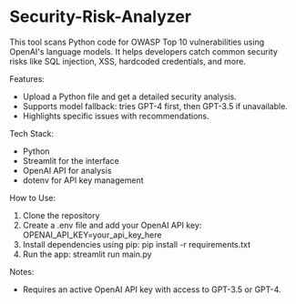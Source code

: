 # Security-Risk-Analyzer

This tool scans Python code for OWASP Top 10 vulnerabilities using OpenAI's language models. It helps developers catch common security risks like SQL injection, XSS, hardcoded credentials, and more.

Features:
- Upload a Python file and get a detailed security analysis.
- Supports model fallback: tries GPT-4 first, then GPT-3.5 if unavailable.
- Highlights specific issues with recommendations.

Tech Stack:
- Python
- Streamlit for the interface
- OpenAI API for analysis
- dotenv for API key management

How to Use:
1. Clone the repository
2. Create a .env file and add your OpenAI API key:
   OPENAI_API_KEY=your_api_key_here
3. Install dependencies using pip:
   pip install -r requirements.txt
4. Run the app:
   streamlit run main.py

Notes:
- Requires an active OpenAI API key with access to GPT-3.5 or GPT-4.

